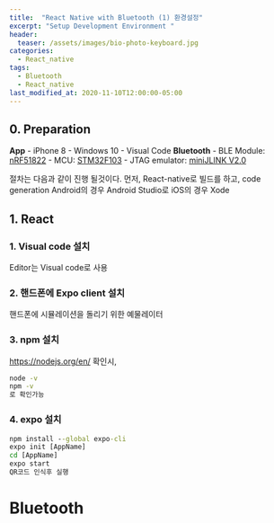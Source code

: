 ```yaml
---
title:  "React Native with Bluetooth (1) 환경설정"
excerpt: "Setup Development Environment "
header:
  teaser: /assets/images/bio-photo-keyboard.jpg
categories:
  - React_native
tags:
  - Bluetooth
  - React_native
last_modified_at: 2020-11-10T12:00:00-05:00
---
```

## 0. Preparation   
**App**
\- iPhone 8
\- Windows 10
\- Visual Code
**Bluetooth**
\- BLE Module: [nRF51822](https://www.nordicsemi.com/Products/Low-power-short-range-wireless/nRF51822)
\- MCU: [STM32F103](https://www.st.com/en/microcontrollers-microprocessors/stm32f103.html)
\- JTAG emulator: [miniJLINK V2.0](https://www.devicemart.co.kr/goods/view?no=33262)

절차는 다음과 같이 진행 될것이다.
먼저, React-native로 빌드를 하고, code generation
Android의 경우 Android Studio로 
iOS의 경우 Xode

## 1. React
### 1. Visual code 설치
 Editor는 Visual code로 사용
### 2. 핸드폰에 Expo client 설치
핸드폰에 시뮬레이션을 돌리기 위한 예물레이터 
### 3. npm 설치
https://nodejs.org/en/
확인시,
```cmd
node -v 
npm -v
로 확인가능
```
### 4. expo 설치
```cmd
npm install --global expo-cli
expo init [AppName]
cd [AppName]
expo start
QR코드 인식후 실행
```


# Bluetooth


<!--stackedit_data:
eyJoaXN0b3J5IjpbLTkxODI4NDM3MCwtNDU1OTIxNzEyLDEyNj
I0NTgxNDYsNDk0NzEwMDA5XX0=
-->